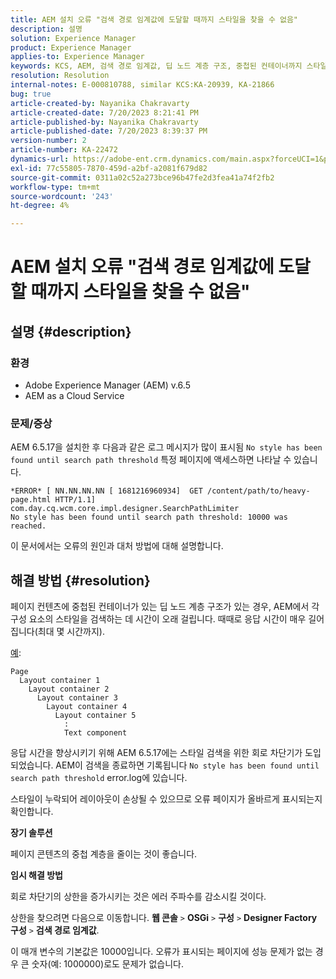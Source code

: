 ```yaml
---
title: AEM 설치 오류 "검색 경로 임계값에 도달할 때까지 스타일을 찾을 수 없음"
description: 설명
solution: Experience Manager
product: Experience Manager
applies-to: Experience Manager
keywords: KCS, AEM, 검색 경로 임계값, 딥 노드 계층 구조, 중첩된 컨테이너까지 스타일을 찾을 수 없음
resolution: Resolution
internal-notes: E-000810788, similar KCS:KA-20939, KA-21866
bug: true
article-created-by: Nayanika Chakravarty
article-created-date: 7/20/2023 8:21:41 PM
article-published-by: Nayanika Chakravarty
article-published-date: 7/20/2023 8:39:37 PM
version-number: 2
article-number: KA-22472
dynamics-url: https://adobe-ent.crm.dynamics.com/main.aspx?forceUCI=1&pagetype=entityrecord&etn=knowledgearticle&id=25b2de03-3b27-ee11-9966-6045bd006149
exl-id: 77c55805-7870-459d-a2bf-a2081f679d82
source-git-commit: 0311a02c52a273bce96b47fe2d3fea41a74f2fb2
workflow-type: tm+mt
source-wordcount: '243'
ht-degree: 4%

---
```


# AEM 설치 오류 &quot;검색 경로 임계값에 도달할 때까지 스타일을 찾을 수 없음&quot;

## 설명 {#description}


### 환경

- Adobe Experience Manager (AEM) v.6.5
- AEM as a Cloud Service


### 문제/증상

AEM 6.5.17을 설치한 후 다음과 같은 로그 메시지가 많이 표시됨 `No style has been found until search path threshold` 특정 페이지에 액세스하면 나타날 수 있습니다.


```
*ERROR* [ NN.NN.NN.NN [ 1681216960934]  GET /content/path/to/heavy-page.html HTTP/1.1]  com.day.cq.wcm.core.impl.designer.SearchPathLimiter 
No style has been found until search path threshold: 10000 was reached.
```


이 문서에서는 오류의 원인과 대처 방법에 대해 설명합니다.


## 해결 방법 {#resolution}


페이지 컨텐츠에 중첩된 컨테이너가 있는 딥 노드 계층 구조가 있는 경우, AEM에서 각 구성 요소의 스타일을 검색하는 데 시간이 오래 걸립니다. 때때로 응답 시간이 매우 길어집니다(최대 몇 시간까지).

<u>예</u>:


```
Page
  Layout container 1
    Layout container 2
      Layout container 3
        Layout container 4
          Layout container 5
            :
            Text component
```


응답 시간을 향상시키기 위해 AEM 6.5.17에는 스타일 검색을 위한 회로 차단기가 도입되었습니다. AEM이 검색을 종료하면 기록됩니다 `No style has been found until search path threshold` error.log에 있습니다.

스타일이 누락되어 레이아웃이 손상될 수 있으므로 오류 페이지가 올바르게 표시되는지 확인합니다.

<b>장기 솔루션</b>

페이지 콘텐츠의 중첩 계층을 줄이는 것이 좋습니다.

<b>임시 해결 방법</b>

회로 차단기의 상한을 증가시키는 것은 에러 주파수를 감소시킬 것이다.

상한을 찾으려면 다음으로 이동합니다. <b>웹 콘솔</b> `>`  <b>OSGi</b> `>`  <b>구성</b> `>`  <b>Designer Factory 구성</b> `>`  <b>검색 경로 임계값</b>.

이 매개 변수의 기본값은 10000입니다. 오류가 표시되는 페이지에 성능 문제가 없는 경우 큰 숫자(예: 1000000)로도 문제가 없습니다.
